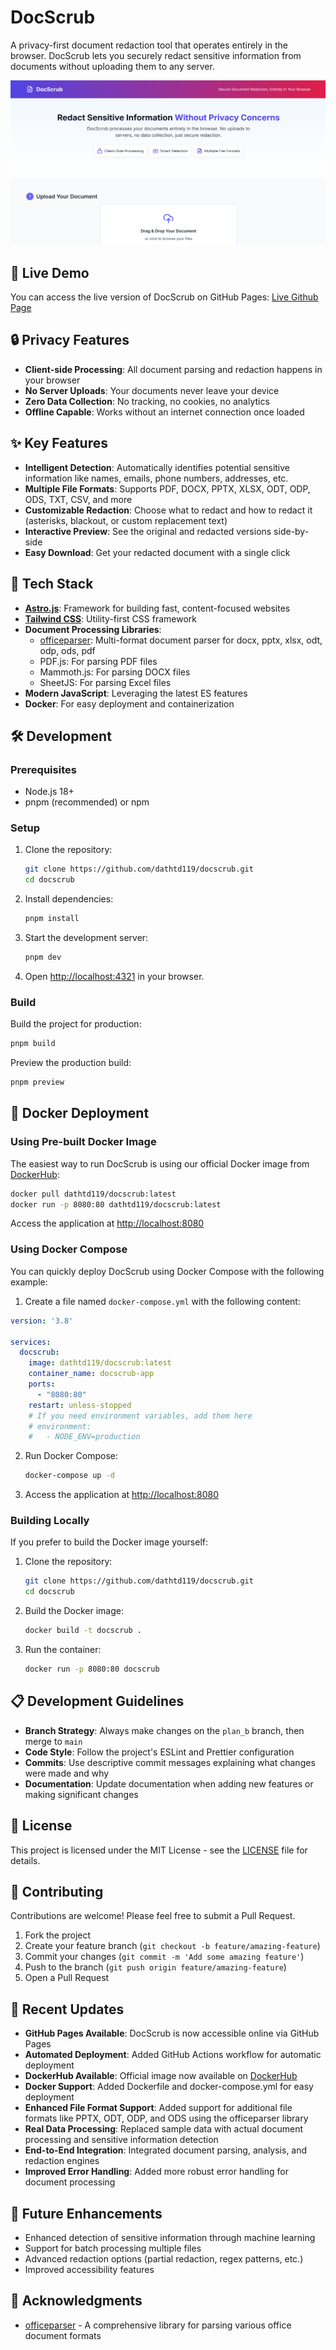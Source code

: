 # DocScrub

A privacy-first document redaction tool that operates entirely in the browser. DocScrub lets you securely redact sensitive information from documents without uploading them to any server.

![DocScrub Screenshot](./public/screenshot-0.png)

## 📱 Live Demo

You can access the live version of DocScrub on GitHub Pages:
[Live Github Page](https://dathtd119.github.io/DocSrcub)



## 🔒 Privacy Features

- **Client-side Processing**: All document parsing and redaction happens in your browser
- **No Server Uploads**: Your documents never leave your device
- **Zero Data Collection**: No tracking, no cookies, no analytics
- **Offline Capable**: Works without an internet connection once loaded

## ✨ Key Features

- **Intelligent Detection**: Automatically identifies potential sensitive information like names, emails, phone numbers, addresses, etc.
- **Multiple File Formats**: Supports PDF, DOCX, PPTX, XLSX, ODT, ODP, ODS, TXT, CSV, and more
- **Customizable Redaction**: Choose what to redact and how to redact it (asterisks, blackout, or custom replacement text)
- **Interactive Preview**: See the original and redacted versions side-by-side
- **Easy Download**: Get your redacted document with a single click

## 🚀 Tech Stack

- **[Astro.js](https://astro.build/)**: Framework for building fast, content-focused websites
- **[Tailwind CSS](https://tailwindcss.com/)**: Utility-first CSS framework
- **Document Processing Libraries**:
  - [officeparser](https://www.npmjs.com/package/officeparser): Multi-format document parser for docx, pptx, xlsx, odt, odp, ods, pdf
  - PDF.js: For parsing PDF files
  - Mammoth.js: For parsing DOCX files
  - SheetJS: For parsing Excel files
- **Modern JavaScript**: Leveraging the latest ES features
- **Docker**: For easy deployment and containerization

## 🛠️ Development

### Prerequisites

- Node.js 18+
- pnpm (recommended) or npm

### Setup

1. Clone the repository:
   ```bash
   git clone https://github.com/dathtd119/docscrub.git
   cd docscrub
   ```

2. Install dependencies:
   ```bash
   pnpm install
   ```

3. Start the development server:
   ```bash
   pnpm dev
   ```

4. Open [http://localhost:4321](http://localhost:4321) in your browser.

### Build

Build the project for production:

```bash
pnpm build
```

Preview the production build:

```bash
pnpm preview
```

## 🐳 Docker Deployment

### Using Pre-built Docker Image

The easiest way to run DocScrub is using our official Docker image from [DockerHub](https://hub.docker.com/r/dathtd119/docscrub):

```bash
docker pull dathtd119/docscrub:latest
docker run -p 8080:80 dathtd119/docscrub:latest
```

Access the application at [http://localhost:8080](http://localhost:8080)

### Using Docker Compose

You can quickly deploy DocScrub using Docker Compose with the following example:

1. Create a file named `docker-compose.yml` with the following content:

```yaml
version: '3.8'

services:
  docscrub:
    image: dathtd119/docscrub:latest
    container_name: docscrub-app
    ports:
      - "8080:80"
    restart: unless-stopped
    # If you need environment variables, add them here
    # environment:
    #   - NODE_ENV=production
```

2. Run Docker Compose:
   ```bash
   docker-compose up -d
   ```

3. Access the application at [http://localhost:8080](http://localhost:8080)

### Building Locally

If you prefer to build the Docker image yourself:

1. Clone the repository:
   ```bash
   git clone https://github.com/dathtd119/docscrub.git
   cd docscrub
   ```

2. Build the Docker image:
   ```bash
   docker build -t docscrub .
   ```

3. Run the container:
   ```bash
   docker run -p 8080:80 docscrub
   ```

## 📋 Development Guidelines

- **Branch Strategy**: Always make changes on the `plan_b` branch, then merge to `main`
- **Code Style**: Follow the project's ESLint and Prettier configuration
- **Commits**: Use descriptive commit messages explaining what changes were made and why
- **Documentation**: Update documentation when adding new features or making significant changes

## 📄 License

This project is licensed under the MIT License - see the [LICENSE](LICENSE) file for details.

## 🤝 Contributing

Contributions are welcome! Please feel free to submit a Pull Request.

1. Fork the project
2. Create your feature branch (`git checkout -b feature/amazing-feature`)
3. Commit your changes (`git commit -m 'Add some amazing feature'`)
4. Push to the branch (`git push origin feature/amazing-feature`)
5. Open a Pull Request

## 🔄 Recent Updates

- **GitHub Pages Available**: DocScrub is now accessible online via GitHub Pages
- **Automated Deployment**: Added GitHub Actions workflow for automatic deployment
- **DockerHub Available**: Official image now available on [DockerHub](https://hub.docker.com/r/dathtd119/docscrub)
- **Docker Support**: Added Dockerfile and docker-compose.yml for easy deployment
- **Enhanced File Format Support**: Added support for additional file formats like PPTX, ODT, ODP, and ODS using the officeparser library
- **Real Data Processing**: Replaced sample data with actual document processing and sensitive information detection
- **End-to-End Integration**: Integrated document parsing, analysis, and redaction engines
- **Improved Error Handling**: Added more robust error handling for document processing

## 🔮 Future Enhancements

- Enhanced detection of sensitive information through machine learning
- Support for batch processing multiple files
- Advanced redaction options (partial redaction, regex patterns, etc.)
- Improved accessibility features

## 🙏 Acknowledgments

- [officeparser](https://www.npmjs.com/package/officeparser) - A comprehensive library for parsing various office document formats
